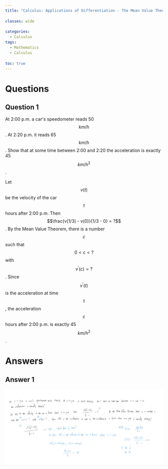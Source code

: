 ```yaml
---
title: "Calculus: Applications of Differentiation - The Mean Value Theorem #3"

classes: wide

categories:
  - Calculus
tags:
  - Mathematics
  - Calculus

toc: true
---
```


# Questions

## Question 1

At 2:00 p.m. a car's speedometer reads 50$$km/h$$. At 2:20 p.m. it reads 65$$km/h$$. Show that at some time between 2:00 and 2:20 the acceleration is exactly 45$$km/h^{2}$$.

Let $$v(t)$$ be the velocity of the car $$t$$ hours after 2:00 p.m. Then $$\frac{v(1/3) - v(0)}{1/3 - 0} = ?$$. By the Mean Value Theorem, there is a number $$c$$ such that $$0 < c < ?$$ with $$v^{'}(c) = ?$$. Since $$v^{'}(t)$$ is the acceleration at time $$t$$, the acceleration $$c$$ hours after 2:00 p.m. is exactly 45 $$km/h^{2}$$.

# Answers

## Answer 1

![Answer](/assets/images/calculus/studying/applications_of_differentiation/calculus_4.jpeg)